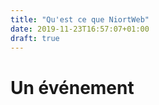 ```yaml
---
title: "Qu'est ce que NiortWeb"
date: 2019-11-23T16:57:07+01:00
draft: true
---
```


# Un événement

